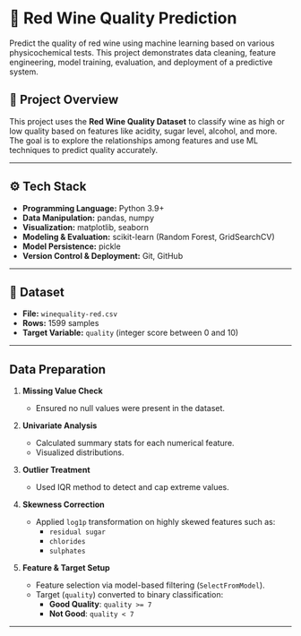 # 🍷 Red Wine Quality Prediction

Predict the quality of red wine using machine learning based on various physicochemical tests. This project demonstrates data cleaning, feature engineering, model training, evaluation, and deployment of a predictive system.

## 📌 Project Overview

This project uses the **Red Wine Quality Dataset** to classify wine as high or low quality based on features like acidity, sugar level, alcohol, and more. The goal is to explore the relationships among features and use ML techniques to predict quality accurately.

---

## ⚙️ Tech Stack

- **Programming Language:** Python 3.9+
- **Data Manipulation:** pandas, numpy
- **Visualization:** matplotlib, seaborn
- **Modeling & Evaluation:** scikit-learn (Random Forest, GridSearchCV)
- **Model Persistence:** pickle
- **Version Control & Deployment:** Git, GitHub

---

## 📁 Dataset

- **File:** `winequality-red.csv`
- **Rows:** 1599 samples
- **Target Variable:** `quality` (integer score between 0 and 10)

---

## Data Preparation

1. **Missing Value Check**
   - Ensured no null values were present in the dataset.

2. **Univariate Analysis**
   - Calculated summary stats for each numerical feature.
   - Visualized distributions.

3. **Outlier Treatment**
   - Used IQR method to detect and cap extreme values.

4. **Skewness Correction**
   - Applied `log1p` transformation on highly skewed features such as:
     - `residual sugar`
     - `chlorides`
     - `sulphates`

5. **Feature & Target Setup**
   - Feature selection via model-based filtering (`SelectFromModel`).
   - Target (`quality`) converted to binary classification:
     - **Good Quality**: `quality >= 7`
     - **Not Good**: `quality < 7`

---

